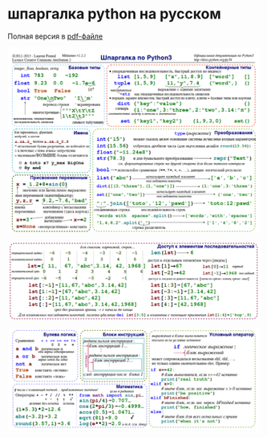 # шпаргалка python на русском

Полная версия в [pdf-файле](https://github.com/YoujinTyan/python-promt/blob/main/promt-ru.pdf)

![1](1.png)

![2](2.png)

![3](3.png)
